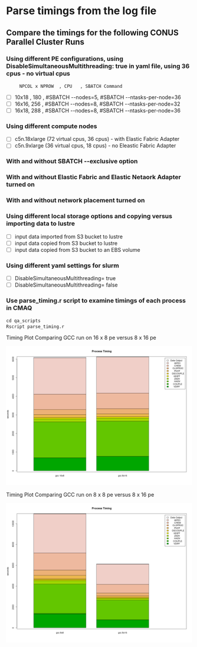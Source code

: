 # Parse timings from the log file 

## Compare the timings for the following CONUS Parallel Cluster Runs

### Using different PE configurations, using DisableSimultaneousMultithreading: true in yaml file, using 36 cpus - no virtual cpus
         
         NPCOL x NPROW  , CPU   , SBATCH Command  
   - [ ] 10x18 , 180  ,    #SBATCH --nodes=5, #SBATCH --ntasks-per-node=36
   - [ ] 16x16,  256  ,    #SBATCH --nodes=8, #SBATCH --ntasks-per-node=32
   - [ ] 16x18,  288  ,    #SBATCH --nodes=8, #SBATCH --ntasks-per-node=36

### Using different compute nodes   

   - [ ] c5n.18xlarge  (72 virtual cpus, 36 cpus) - with Elastic Fabric Adapter
   - [ ] c5n.9xlarge   (36 virtual cpus, 18 cpus) - no Eleastic Fabric Adapter

### With and without SBATCH --exclusive option

### With and without Elastic Fabric and Elastic Netaork Adapter turned on

### With and without network placement turned on

### Using different local storage options and copying versus importing data to lustre

   - [ ] input data imported from S3 bucket to lustre
   - [ ] input data copied from S3 bucket to lustre
   - [ ] input data copied from S3 bucket to an EBS volume

### Using different yaml settings for slurm  

   - [ ] DisableSimultaneousMultithreading= true
   - [ ] DisableSimultaneousMultithreading= false

### Use parse_timing.r script to examine timings of each process in CMAQ

```
cd qa_scripts
Rscript parse_timing.r
```

Timing Plot Comparing GCC run on 16 x 8 pe versus 8 x 16 pe

![gcc_16x8_vs_8x16](../../qa_plots/timing_plots/gcc_16x8_vs_8x16.png)

Timing Plot Comparing GCC run on 8 x 8 pe versus 8 x 16 pe

![gcc_8x8_vs_8x16](../../qa_plots/timing_plots/gcc_8x8_vs_8x16.png)
